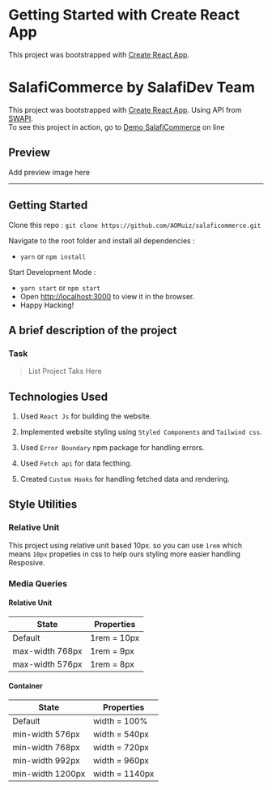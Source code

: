 # Getting Started with Create React App

This project was bootstrapped with [Create React App](https://github.com/facebook/create-react-app).

# SalafiCommerce by SalafiDev Team

This project was bootstrapped with [Create React App](https://github.com/facebook/create-react-app). Using API from [SWAPI](https://swapi.co).<br>
To see this project in action, go to [Demo SalafiCommerce](https://salaficommerce.netlify.app/) on line

## Preview

<span>
Add preview image here
</span>

<hr />

## Getting Started

Clone this repo :
`git clone https://github.com/AOMuiz/salaficommerce.git`

Navigate to the root folder and install all dependencies :

- `yarn` or `npm install`

Start Development Mode :

- `yarn start` or `npm start`
- Open [http://localhost:3000](http://localhost:3000) to view it in the browser.
- Happy Hacking!

## A brief description of the project

### Task

> List Project Taks Here

## Technologies Used

1. Used `React Js` for building the website.

2. Implemented website styling using `Styled Components` and `Tailwind css`.

3. Used `Error Boundary` npm package for handling errors.

4. Used `Fetch api` for data fecthing.

5. Created `Custom Hooks` for handling fetched data and rendering.

## Style Utilities

### Relative Unit

This project using relative unit based 10px. so you can use `1rem` which means `10px` propeties in css to help ours styling more easier handling Resposive.

### Media Queries

#### Relative Unit

| State           | Properties  |
| --------------- | ----------- |
| Default         | 1rem = 10px |
| max-width 768px | 1rem = 9px  |
| max-width 576px | 1rem = 8px  |

#### Container

| State            | Properties     |
| ---------------- | -------------- |
| Default          | width = 100%   |
| min-width 576px  | width = 540px  |
| min-width 768px  | width = 720px  |
| min-width 992px  | width = 960px  |
| min-width 1200px | width = 1140px |
